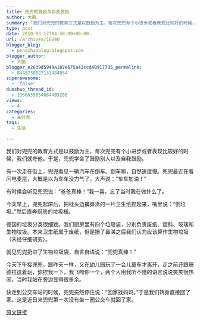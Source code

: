 ```yaml
---
title: 兜兜的鼓励与自我鼓励
author: 大鹏
summary: "我们对兜兜的教育方式是以鼓励为主，每次兜兜有个小进步或者表现比较好的时候，我们就夸他。于是，兜兜学会了鼓励别人以及自我鼓励。"
type: post
date: 2010-03-17T04:58:00+00:00
url: /archives/10840
blogger_blog:
  - pengzhaoblog.blogspot.com
blogger_author:
  - 大鹏
blogger_e2639d5949a187e675a43ccd40917705_permalink:
  - 8445730027131484084
superawesome:
  - 'false'
duoshuo_thread_id:
  - 1360835854884405286
views:
  - 4
categories:
  - 未分类
tags:
  - 生活

---
```

我们对兜兜的教育方式是以鼓励为主，每次兜兜有个小进步或者表现比较好的时候，我们就夸他。于是，兜兜学会了鼓励别人以及自我鼓励。

有一次走在街上，兜兜看见一辆汽车在倒车。倒车嘛，自然速度慢。兜兜最近在看闪电麦昆，大概是以为车车没力气了，大声说：“车车加油！”

有时候会听见兜兜说：“爸爸真棒！”我一喜，忘了当时我在做什么了。

今天早上，兜兜起床后，把枕头边擤鼻涕的一片卫生纸捏起来，嘴里说：“倒垃圾。”然后直奔厨房的垃圾桶。

德国的垃圾分类很细致。我们厨房里有四个垃圾袋，分别负责废纸、塑料、玻璃和生物垃圾。本来卫生纸属于废纸，但是擤了鼻涕之后我们认为应该算作生物垃圾（未经仔细研究）。

就见兜兜扔进了生物垃圾袋，自言自语说：“兜兜真棒！”

今天下午接兜兜，跟昨天一样，又在幼儿园玩了一会儿童车才离开，走之前还跟珊德拉逗着玩，你捏我一下，我飞吻你一个，两个人用我听不懂的语言说说笑笑很热闹，当时我站在旁边显得很多余。

快走到公交车站的时候，兜兜突然停住说：“回家找妈妈。”于是我们转身直接回了家。这是近日来兜兜第一次没有坐一圈公交车就回了家。

[原文链接](http://dapengde.com/archives/10840)

